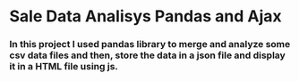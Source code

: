# Sale Data Analisys Pandas and Ajax

### In this project I used pandas library to merge and analyze some csv data files and then, store the data in a json file and display it in a HTML file using js.
